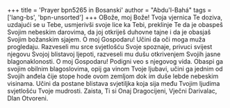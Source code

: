 +++
title = 'Prayer bpn5265 in Bosanski'
author = "Abdu'l-Bahá"
tags = ['lang-bs', 'bpn-unsorted']
+++
OBože, moj Bože! Tvoja vjernica Te doziva, uzdajući se u Tebe, usmjerivši svoje lice ka Tebi, preklinje Te da je obaspeš Svojim nebeskim darovima, da joj otkriješ duhovne tajne i da je obasjaš Svojim božanskim sjajem.
O moj Gospodaru! Učini da oči moga muža progledaju. Razveseli mu srce svjetlošću Svoje spoznaje, privuci svijest njegovu Svojoj blistavoj ljepoti, razveseli mu dušu otkrivenjem Svojih jasne blagonaklonosti.
O moj Gospodaru! Podigni veo s njegovog vida. Obaspi ga svojim obilnim blagoslovima, opij ga vinom Tvoje ljubavi, učini ga jednim od Svojih anđela čije stope hode ovom zemljom dok im duše lebde nebeskim visinama. Učini da postane blistava svjetiljka koja sija među Tvojim ljudima svjetlošću Tvoje mudrosti.
Zaista, Ti si Onaj Dragocijeni, Vječni Darivalac, Dlan Otvoreni.
